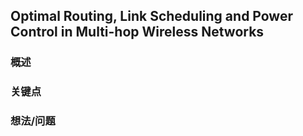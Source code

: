 ## Optimal Routing, Link Scheduling and Power Control in Multi-hop Wireless Networks


### 概述




### 关键点


### 想法/问题

   






